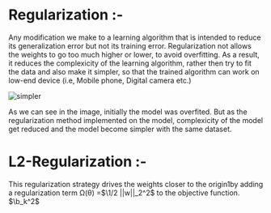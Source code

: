 # Regularization :-
  Any modification we make to a learning algorithm that is intended to reduce its generalization error but not its training error. Regularization not allows the weights to go too much higher or lower, to avoid overfitting. As a result, it reduces the complexicity of the learning algorithm, rather then try to fit the  data and also make it simpler, so that the trained algorithm can work on low-end device (i.e, Mobile phone, Digital camera etc.)

![simpler](https://user-images.githubusercontent.com/68110323/212059129-d5b31442-1945-4fd9-8386-8210b22cd61b.png)

As we can see in the image, initially the model was overfited. But as the regularization method implemented on the model, complexicity of the model get reduced and the model become simpler with the same dataset.

# L2-Regularization :- 
 This regularization strategy drives the weights closer to the origin1by adding a regularization term Ω(θ) =$\1/2 ||w||_2^2$ to the objective function. $\b_k^2$
